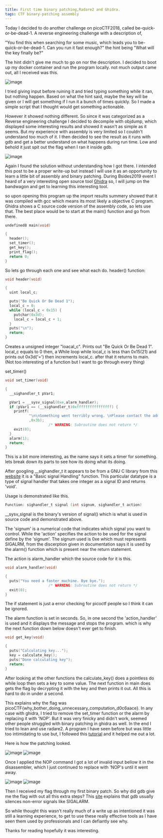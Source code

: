 ```yaml
---
title: First time binary patching,Radare2 and Ghidra.
tags: CTF binary-patching assembly
---
```

Today I decided to do another challenge on picoCTF2018, called be-quick-or-be-dead-1. A reverse engineering challenge with a description of,

"You find this when searching for some music, which leads you to be-quick-or-be-dead-1. Can you run it fast enough?"
the hint being "What will the key finally be?"

The hint didn't give me much to go on nor the description. I decided to boot up my docker container and run the program locally. not much output came out, all I received was this.

![image](/assets\img\Posts\First-time-binaery-0.PNG)

I tried giving input before ruining it and tried typing something while it ran, but nothing happen. Based on what the hint said, maybe the key will be given or I will get something if I run it a bunch of times quickly. So I made a simple script that I thought would get something actionable.

However it showed nothing different. So since it was categorized as a Reverse engineering challenge I decided to decompile with objdump, which displayed some interesting results and showed it wasn't as simple as it seems. But my experience with assembly is very limited so I couldn't understand too much of it. I then decided to see the result as it runs with gdb and get a better understand on what happens during run time. Low and behold it just spit out the flag when I ran it inside gdb.

![image](/assets\img\Posts\First-time-binaery-0.5.PNG)

Again I found the solution without understanding how I got there. I intended this post to be a proper write-up but instead I will use it as an opportunity to learn a little bit of assembly and binary patching. During Bsides2019 event I heard of a very interesting open source tool [Ghidra](https://ghidra-sre.org/) so, I will jump on the bandwagon and get to learning this interesting tool.

so upon opening this program up the import results summery showed that it was compiled with gcc which means its most likely a objective C program. Ghidra shows a C source code version of the assembly code, so lets use that. The best place would be to start at the main() function and go from there.

```c
undefined8 main(void)

{
  header();
  set_timer();
  get_key();
  print_flag();
  return 0;
}
```
So lets go through each one and see what each do.
header() function:

```c
void header(void)

{
  uint local_c;

  puts("Be Quick Or Be Dead 1");
  local_c = 0;
  while (local_c < 0x15) {
    putchar(0x3d);
    local_c = local_c + 1;
  }
  puts("\n");
  return;
}
```
Creates a unsigned integer "loacal_c". Prints out "Be Quick Or Be Dead 1". local_c equals to 0 then, a While loop while local_c is less than 0x15(21) and prints out 0x3d('=') then increments local_c.
after that it returns to main. (Not too interesting of a function but I want to go through every thing)

set_timer()
```c
void set_timer(void)

{
  __sighandler_t pVar1;

  pVar1 = __sysv_signal(0xe,alarm_handler);
  if (pVar1 == (__sighandler_t)0xffffffffffffffff) {
    printf(
           "\n\nSomething went terribly wrong. \nPlease contact the admins with\"be-quick-or-be-dead-1.c:%d\".\n"
           ,0x3b);
                    /* WARNING: Subroutine does not return */
    exit(0);
  }
  alarm(1);
  return;
}
```

This is a bit more interesting, as the name says it sets a timer for something. lets break down its parts to see how its doing what its doing.

After googling __sighandler_t it appears to be from a GNU C library from this [website](http://www.gnu.org/software/libc/manual/html_node/Basic-Signal-Handling.html) it is a "Basic signal Handling" function. This particular datatype is a type of signal handler that takes one integer as a signal ID and returns 'void'.

Usage is demonstrated like this.
 ```c
Function: sighandler_t signal (int signum, sighandler_t action)
 ```

__sysv_signal is the binary's version of signal() which is what is used in source code and demonstrated above.

The 'signum' is a numerical code that indicates which signal you want to control. While the 'action' specifies the action to be used for the signal define by the 'signum'. The signum used is 0xe which must represents SIGALRM, from the discerption given in documentation says it is used by the alarm() function which is present near the return statement.

The action is alarm_handler which the source code for it is this.

```c
void alarm_handler(void)

{
  puts("You need a faster machine. Bye bye.");
                    /* WARNING: Subroutine does not return */
  exit(0);
}

```
The if statement is just a error checking for picoctf people so I think it can be ignored.

The alarm function is set in seconds. So, in one second the 'action_handler' is used and it displays the message and stops the program. which is why the next function down below doesn't ever get to finish.

```c
void get_key(void)

{
  puts("Calculating key...");
  key = calculate_key();
  puts("Done calculating key");
  return;
}
```

 After looking at the other functions the calculate_key() does a pointless do while loop then sets a key to some value. The next function in main does gets the flag by decrypting it with the key and then prints it out. All this is hard to do in under a second.

This explains why the flag was picoCTF{why_bother_doing_unnecessary_computation_d0c6aace}. In any case with ghidra, I tried to remove the set_timer function or the alarm by replacing it with 'NOP'. But it was very finicky and didn't work, seemed other people struggled with binary patching in ghidra as well. In the end I tried to lean and use radare2. A program I have seen before but was little too intimidating to use but, I followed this [tutorial](https://scriptdotsh.com/index.php/2018/08/13/reverse-engineering-patching-binaries-with-radare2-arm-aarch64/) and it helped me out a lot.

Here is how the patching looked.

![image](/assets\img\Posts\First-time-binaery-1.PNG)
![image](/assets\img\Posts\First-time-binaery-2.PNG)

Once I applied the NOP command I got a lot of invalid input bellow it in the disassembler, which I just continued to replace with 'NOP's until it went away.

![image](/assets\img\Posts\First-time-binaery-3.PNG)
![image](/assets\img\Posts\First-time-binaery-4.PNG)

Then I received my flag through my first binary patch. So why did gdb give me the flag with out all this extra steps? This [site](http://www.delorie.com/gnu/docs/gdb/gdb_39.html) explains that gdb usually silences non-error signals like SIGALARM.

So while thought this wasn't really much of a write up as intentioned it was still a learning experience, to get to use these really effective tools as I have seen them used by professionals and I can defiantly see why.

Thanks for reading hopefully it was interesting.
